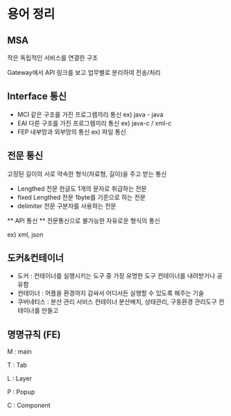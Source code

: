 # 용어 정리

## MSA

작은 독립적인 서비스를 연결한 구조

Gateway에서 API 링크를 보고 업무별로 분리하여 전송/처리

## Interface 통신

- MCI
같은 구조를 가진 프로그램끼리 통신
ex) java - java
- EAI
다른 구조를 가진 프로그램끼리 통신
ex) java-c / xml-c
- FEP
내부망과 외부망의 통신
ex) 파일 통신

## 전문 통신

고정된 길이의 서로 약속한 형식(자료형, 길이)을 주고 받는 통신

- Lengthed 전문
한글도 1개의 문자로 취급하는 전문
- fixed Lengthed 전문
1byte를 기준으로 하는 전문
- delimiter 전문
구분자를 사용하는 전문

** API 통신 **
전문통신으로 불가능한 자유로운 형식의 통신

ex) xml, json

## 도커&컨테이너

- 도커 : 컨테이너를 실행시키는 도구 중 가장 유명한 도구
컨테이너를 내려받거나 공유함
- 컨테이너 : 어플을 환경까지 감싸서 어디서든 실행할 수 있도록 해주는 기술
- 쿠버네티스 : 분산 관리 서비스
컨테이너 분산배치, 상태관리, 구동환경 관리도구
컨테이너를 만들고

## 명명규칙 (FE)

M : main

T : Tab

L : Layer

P : Popup

C : Component
